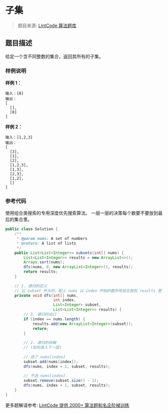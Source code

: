 # 子集
 > 题目来源: [LintCode 算法题库](https://www.lintcode.com/problem/subsets/?utm_source=sc-github-wzz)
 ## 题目描述
 给定一个含不同整数的集合，返回其所有的子集。
 ### 样例说明
 **样例 1：**
```
输入：[0]
输出：
[
  [],
  [0]
]
```
**样例 2：**
```
输入：[1,2,3]
输出：
[
  [3],
  [1],
  [2],
  [1,2,3],
  [1,3],
  [2,3],
  [1,2],
  []
]
```
 ### 参考代码
 使用组合类搜索的专用深度优先搜索算法。
一层一层的决策每个数要不要放到最后的集合里。
```java
public class Solution {
    /**
     * @param nums: A set of numbers
     * @return: A list of lists
     */
    public List<List<Integer>> subsets(int[] nums) {
        List<List<Integer>> results = new ArrayList<>();
        Arrays.sort(nums);
        dfs(nums, 0, new ArrayList<Integer>(), results);
        return results;
    }
    
    // 1. 递归的定义
    // 以 subset 开头的，配上 nums 以 index 开始的数所有组合放到 results 里
    private void dfs(int[] nums,
                     int index,
                     List<Integer> subset,
                     List<List<Integer>> results) {
        // 3. 递归的出口
        if (index == nums.length) {
            results.add(new ArrayList<Integer>(subset));
            return;
        }
        
        // 2. 递归的拆解
        // (如何进入下一层)
        
        // 选了 nums[index]
        subset.add(nums[index]);
        dfs(nums, index + 1, subset, results);
        
        // 不选 nums[index]
        subset.remove(subset.size() - 1);
        dfs(nums, index + 1, subset, results);
    }
}
```
 更多题解请参考: [LintCode 提供 2000+ 算法题和名企阶梯训练](https://www.lintcode.com/problem/?utm_source=sc-github-wzz)